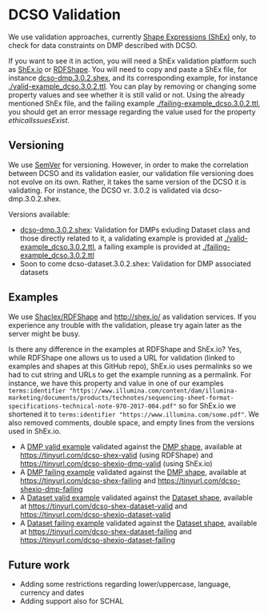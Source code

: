 # DCSO Validation

We use validation approaches, currently [Shape Expressions (ShEx)](http://shexspec.github.io/primer/) only, to check for data constraints on DMP described with DCSO.

If you want to see it in action, you will need a ShEx validation platform such as [ShEx.io](http://shex.io/webapps/shex.js/doc/shex-simple.html) or [RDFShape](http://rdfshape.weso.es/shExValidate). You will need to copy and paste a ShEx file, for instance [dcso-dmp.3.0.2.shex](./dcso-dmp.3.0.2.shex), and its corresponding example, for instance [./valid-example_dcso.3.0.2.ttl](./valid-example_dcso.3.0.2.ttl). You can play by removing or changing some property values and see whether it is still valid or not. Using the already mentioned ShEx file, and the failing example [./failing-example_dcso.3.0.2.ttl](./failing-example_dcso.3.0.2.ttl), you should get an error message regarding the value used for the property _ethicalIssuesExist_.

## Versioning

We use [SemVer](http://semver.org/) for versioning. However, in order to make the correlation between DCSO and its validation easier, our validation file versioning does not evolve on its own. Rather, it takes the same version of the DCSO it is validating. For instance, the DCSO vr. 3.0.2 is validated via dcso-dmp.3.0.2.shex. 

Versions available:
* [dcso-dmp.3.0.2.shex](./dcso-dmp.3.0.2.shex): Validation for DMPs exluding Dataset class and those directly related to it, a validating example is provided at [./valid-example_dcso.3.0.2.ttl](./valid-example_dcso.3.0.2.ttl), a failing example is provided at [./failing-example_dcso.3.0.2.ttl](./failing-example_dcso.3.0.2.ttl)
* Soon to come dcso-dataset.3.0.2.shex: Validation for DMP associated datasets

## Examples

We use [Shaclex/RDFShape](http://shaclex.herokuapp.com/shExValidate) and http://shex.io/ as validation services. If you experience any trouble with the validation, please try again later as the server might be busy.

Is there any difference in the examples at RDFShape and ShEx.io? Yes, while RDFShape one allows us to used a URL for validation (linked to examples and shapes at this GitHub repo), ShEx.io uses permalinks so we had to cut string and URLs to get the example running as a permalink. For instance, we have this property and value in one of our examples ```terms:identifier "https://www.illumina.com/content/dam/illumina-marketing/documents/products/technotes/sequencing-sheet-format-specifications-technical-note-970-2017-004.pdf"``` so for ShEx.io we shortened it to ```terms:identifier "https://www.illumina.com/some.pdf"```. We also removed comments, double space, and empty lines from the versions used in ShEx.io.

* A [DMP valid example](./valid-dmp-example_dcso.3.0.2.ttl) validated against the [DMP shape](dcso-dmp.3.0.2.shex), available at https://tinyurl.com/dcso-shex-valid (using RDFShape) and https://tinyurl.com/dcso-shexio-dmp-valid (using ShEx.io)
* A [DMP failing example](./failing-dmp-example_dcso.3.0.2.ttl) validated against the [DMP shape](dcso-dmp.3.0.2.shex), available at https://tinyurl.com/dcso-shex-failing and https://tinyurl.com/dcso-shexio-dmp-failing
* A [Dataset valid example](./valid-dataset-example_dcso.3.0.2.ttl) validated against the [Dataset shape](dcso-dataset.3.0.2.shex), available at https://tinyurl.com/dcso-shex-dataset-valid and https://tinyurl.com/dcso-shexio-dataset-valid
* A [Dataset failing example](./failing-dataset-example_dcso.3.0.2.ttl) validated against the [Dataset shape](dcso-dataset.3.0.2.shex), available at https://tinyurl.com/dcso-shex-dataset-failing and https://tinyurl.com/dcso-shexio-dataset-failing

## Future work
* Adding some restrictions regarding lower/uppercase, language, currency and dates
* Adding support also for SCHAL
